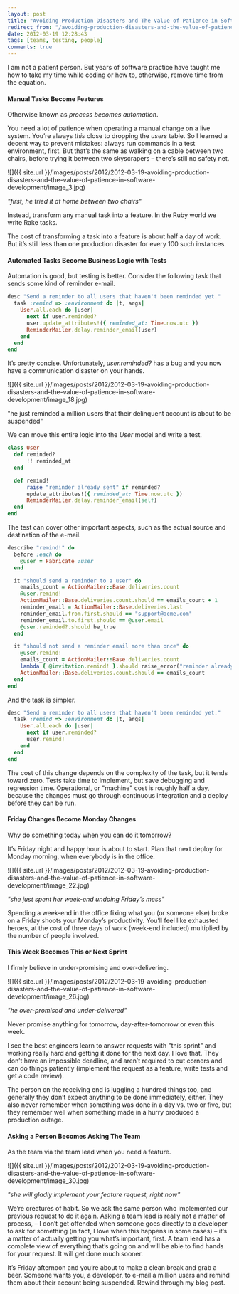 ```yaml
---
layout: post
title: "Avoiding Production Disasters and The Value of Patience in Software Development"
redirect_from: "/avoiding-production-disasters-and-the-value-of-patience-in-software-development/"
date: 2012-03-19 12:28:43
tags: [teams, testing, people]
comments: true
---
```

I am not a patient person. But years of software practice have taught me how to take my time while coding or how to, otherwise, remove time from the equation.

#### Manual Tasks Become Features

Otherwise known as _process becomes automation_.

You need a lot of patience when operating a manual change on a live system. You’re always _this_ close to dropping the _users_ table. So I learned a decent way to prevent mistakes: always run commands in a test environment, first. But that’s the same as walking on a cable between two chairs, before trying it between two skyscrapers – there’s still no safety net.

![]({{ site.url }}/images/posts/2012/2012-03-19-avoiding-production-disasters-and-the-value-of-patience-in-software-development/image_3.jpg)

_"first, he tried it at home between two chairs"_

Instead, transform any manual task into a feature. In the Ruby world we write Rake tasks.

The cost of transforming a task into a feature is about half a day of work. But it’s still less than one production disaster for every 100 such instances.

#### Automated Tasks Become Business Logic with Tests

Automation is good, but testing is better. Consider the following task that sends some kind of reminder e-mail.

```ruby
desc "Send a reminder to all users that haven't been reminded yet."
  task :remind => :environment do |t, args|
    User.all.each do |user|
      next if user.reminded?
      user.update_attributes!({ reminded_at: Time.now.utc })
      ReminderMailer.delay.reminder_email(user)
    end
  end
end
```

It’s pretty concise. Unfortunately, _user.reminded?_ has a bug and you now have a communication disaster on your hands.

![]({{ site.url }}/images/posts/2012/2012-03-19-avoiding-production-disasters-and-the-value-of-patience-in-software-development/image_18.jpg)

"he just reminded a million users that their delinquent account is about to be suspended"

We can move this entire logic into the _User_ model and write a test.

```ruby
class User
  def reminded?
      !! reminded_at
  end

  def remind!
      raise "reminder already sent" if reminded?
      update_attributes!({ reminded_at: Time.now.utc })
      ReminderMailer.delay.reminder_email(self)
  end
end
```

The test can cover other important aspects, such as the actual source and destination of the e-mail.

```ruby
describe "remind!" do
  before :each do
    @user = Fabricate :user
  end

  it "should send a reminder to a user" do
    emails_count = ActionMailer::Base.deliveries.count
    @user.remind!
    ActionMailer::Base.deliveries.count.should == emails_count + 1
    reminder_email = ActionMailer::Base.deliveries.last
    reminder_email.from.first.should == "support@acme.com"
    reminder_email.to.first.should == @user.email
    @user.reminded?.should be_true
  end

  it "should not send a reminder email more than once" do
    @user.remind!
    emails_count = ActionMailer::Base.deliveries.count
    lambda { @invitation.remind! }.should raise_error("reminder already sent")
    ActionMailer::Base.deliveries.count.should == emails_count
  end
end
```

And the task is simpler.

```ruby
desc "Send a reminder to all users that haven't been reminded yet."
  task :remind => :environment do |t, args|
    User.all.each do |user|
      next if user.reminded?
      user.remind!
    end
  end
end
```

The cost of this change depends on the complexity of the task, but it tends toward zero. Tests take time to implement, but save debugging and regression time. Operational, or "machine" cost is roughly half a day, because the changes must go through continuous integration and a deploy before they can be run.

#### Friday Changes Become Monday Changes

Why do something today when you can do it tomorrow?

It’s Friday night and happy hour is about to start. Plan that next deploy for Monday morning, when everybody is in the office.

![]({{ site.url }}/images/posts/2012/2012-03-19-avoiding-production-disasters-and-the-value-of-patience-in-software-development/image_22.jpg)

_"she just spent her week-end undoing Friday’s mess"_

Spending a week-end in the office fixing what you (or someone else) broke on a Friday shoots your Monday’s productivity. You’ll feel like exhausted heroes, at the cost of three days of work (week-end included) multiplied by the number of people involved.

#### This Week Becomes This or Next Sprint

I firmly believe in under-promising and over-delivering.

![]({{ site.url }}/images/posts/2012/2012-03-19-avoiding-production-disasters-and-the-value-of-patience-in-software-development/image_26.jpg)

_"he over-promised and under-delivered"_

Never promise anything for tomorrow, day-after-tomorrow or even this week.

I see the best engineers learn to answer requests with "this sprint" and working really hard and getting it done for the next day. I love that. They don’t have an impossible deadline, and aren’t required to cut corners and can do things patiently (implement the request as a feature, write tests and get a code review).

The person on the receiving end is juggling a hundred things too, and generally they don’t expect anything to be done immediately, either. They also never remember when something was done in a day vs. two or five, but they remember well when something made in a hurry produced a production outage.

#### Asking a Person Becomes Asking The Team

As the team via the team lead when you need a feature.

![]({{ site.url }}/images/posts/2012/2012-03-19-avoiding-production-disasters-and-the-value-of-patience-in-software-development/image_30.jpg)

_"she will gladly implement your feature request, right now"_

We’re creatures of habit. So we ask the same person who implemented our previous request to do it again. Asking a team lead is really not a matter of process, – I don’t get offended when someone goes directly to a developer to ask for something (in fact, I love when this happens in some cases) – it’s a matter of actually getting you what’s important, first. A team lead has a complete view of everything that’s going on and will be able to find hands for your request. It will get done much sooner.

It’s Friday afternoon and you’re about to make a clean break and grab a beer. Someone wants you, a developer, to e-mail a million users and remind them about their account being suspended. Rewind through my blog post.
